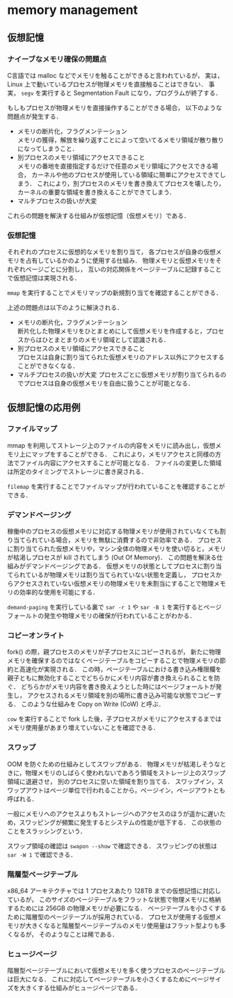 # memory management

## 仮想記憶
### ナイーブなメモリ確保の問題点
C言語では malloc などでメモリを触ることができると言われているが，
実は， Linux 上で動いているプロセスが物理メモリを直接触ることはできない．
事実， ```segv``` を実行すると Segmentation Fault になり，プログラムが終了する．

もしもプロセスが物理メモリを直接操作することができる場合，
以下のような問題点が発生する．

* メモリの断片化，フラグメンテーション  
    メモリの獲得，解放を繰り返すことによって空いてるメモリ領域が散り散りになってしまうこと．
* 別プロセスのメモリ領域にアクセスできること  
    メモリの番地を直接指定するだけで任意のメモリ領域にアクセスできる場合，
    カーネルや他のプロセスが使用している領域に簡単にアクセスできてしまう．
    これにより，別プロセスのメモリを書き換えてプロセスを壊したり，
    カーネルの重要な領域を書き換えることができてしまう．
* マルチプロセスの扱いが大変

これらの問題を解決する仕組みが仮想記憶（仮想メモリ）である．


### 仮想記憶
それぞれのプロセスに仮想的なメモリを割り当て，
各プロセスが自身の仮想メモリを占有しているかのように使用する仕組み．
物理メモリと仮想メモリをそれぞれページごとに分割し，
互いの対応関係をページテーブルに記録することで仮想記憶は実現される．

```mmap``` を実行することでメモリマップの新規割り当てを確認することができる．

上述の問題点は以下のように解決される．
* メモリの断片化，フラグメンテーション  
    断片化した物理メモリをひとまとめにして仮想メモリを作成すると，プロセスからはひとまとまりのメモリ領域として認識される．
* 別プロセスのメモリ領域にアクセスできること  
    プロセスは自身に割り当てられた仮想メモリのアドレス以外にアクセスすることができなくなる．
* マルチプロセスの扱いが大変
    プロセスごとに仮想メモリが割り当てられるのでプロセスは自身の仮想メモリを自由に扱うことが可能となる．


## 仮想記憶の応用例
### ファイルマップ
mmap を利用してストレージ上のファイルの内容をメモリに読み出し，仮想メモリ上にマップをすることができる．
これにより，メモリアクセスと同様の方法でファイル内容にアクセスすることが可能となる．
ファイルの変更した領域は所定のタイミングでストレージに書き戻される．

```filemap``` を実行することでファイルマップが行われていることを確認することができる．

### デマンドページング
稼働中のプロセスの仮想メモリに対応する物理メモリが使用されていなくても割り当てられている場合，メモリを無駄に消費するので非効率である．
プロセスに割り当てられた仮想メモリや，マシン全体の物理メモリを使い切ると，メモリが枯渇しプロセスが kill されてしまう (Out Of Memory)．
この問題を解決る仕組みがデマンドページングである．
仮想メモリの状態としてプロセスに割り当てられているが物理メモリは割り当てられていない状態を定義し，
プロセスからアクセスされていない仮想メモリの物理メモリを未割当にすることで物理メモリの効率的な使用を可能にする．

```demand-paging``` を実行している裏で ```sar -r 1``` や ```sar -B 1``` を実行するとページフォールトの発生や物理メモリの確保が行われていることがわかる．

### コピーオンライト
fork() の際，親プロセスのメモリが子プロセスにコピーされるが，
新たに物理メモリを確保するのではなくページテーブルをコピーすることで物理メモリの節約と高速化が実現される．
この時，ページテーブルにおける書き込み権限欄を親子ともに無効化することでどちらかにメモリ内容が書き換えられることを防ぐ．
どちらかがメモリ内容を書き換えようとした時にはページフォールトが発生し，
アクセスされるメモリ領域を別の場所に書き込み可能な状態でコピーする．
このような仕組みを Copy on Write (CoW) と呼ぶ．

```cow``` を実行することで fork した後，子プロセスがメモリにアクセスするまではメモリ使用量があまり増えていないことを確認できる．

### スワップ
OOM を防ぐための仕組みとしてスワップがある．
物理メモリが枯渇しそうなときに，物理メモリのしばらく使われないであろう領域をストレージ上のスワップ領域に退避させ，
別のプロセスに空いた領域を割り当てる．
スワップイン，スワップアウトはページ単位で行われることから，ページイン，ページアウトとも呼ばれる．

一般にメモリへのアクセスよりもストレージへのアクセスのほうが遥かに遅いため，スワッピングが頻繁に発生するとシステムの性能が低下する．
この状態のことをスラッシングという．

スワップ領域の確認は ```swapon --show``` で確認できる．
スワッピングの状態は ```sar -W 1``` で確認できる．

### 階層型ページテーブル
x86_64 アーキテクチャでは 1 プロセスあたり 128TB までの仮想記憶に対応しているが，
このサイズのページテーブルをフラットな状態で物理メモリに格納するためには 256GB の物理メモリが必要になる．
ページテーブルを小さくするために階層型のページテーブルが採用されている．
プロセスが使用する仮想メモリが大きくなると階層型ページテーブルのメモリ使用量はフラット型よりも多くなるが，
そのようなことは稀である．

### ヒュージページ
階層型ページテーブルにおいて仮想メモリを多く使うプロセスのページテーブルは巨大になる．
これに対応してページテーブルを小さくするためにページサイズを大きくする仕組みがヒュージページである．